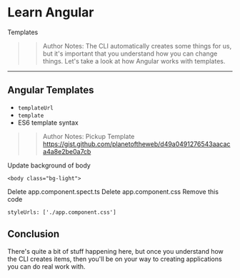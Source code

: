 <!-- .slide: data-state="title" -->
# Learn Angular
Templates

> > Author Notes:
The CLI automatically creates some things for us, but it's important that you understand how you can change things. Let's take a look at how Angular works with templates.

---

## Angular Templates
- `templateUrl`
- `template`
- ES6 template syntax

> > Author Notes:
Pickup Template
https://gist.github.com/planetoftheweb/d49a0491276543aacaca4a8e2be0a7cb

Update background of body
```
<body class="bg-light">
```

Delete app.component.spect.ts
Delete app.component.css
Remove this code
```
styleUrls: ['./app.component.css']
```

## Conclusion
There's quite a bit of stuff happening here, but once you understand how the CLI creates items, then you'll be on your way to creating applications you can do real work with.

